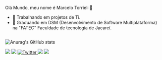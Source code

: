 Olá Mundo, meu nome é Marcelo Torrieli 👋

- 🔭 Trabalhando em projetos de Ti.
- 🌱 Graduando em DSM (Desenvolvimento de Software Multiplataforma) na "FATEC" Faculdade de tecnologia de Jacareí.

##

![Anurag's GitHub stats](https://github-readme-stats.vercel.app/api?username=marcelinhonet&show_icons=true&theme=algolia)

<div> 
  <a href="https://www.youtube.com/marcelinhonet" target="_blank"><img src="https://img.shields.io/badge/YouTube-FF0000?style=for-the-badge&logo=youtube&logoColor=white" target="_blank"></a>
  <a href="https://instagram.com/marcelinhonet" target="_blank"><img src="https://img.shields.io/badge/-Instagram-%23E4405F?style=for-the-badge&logo=instagram&logoColor=white" target="_blank"></a>
  <a href="https://twitter.com/marcelotorrieli" target="_blank">
<img src="https://img.shields.io/badge/Twitter-1DA1F2?style=for-the-badge&logo=twitter&logoColor=white" alt="Twitter">
</a>
  <a href = "mailto:marcelotorrieli@gmail.com"><img src="https://img.shields.io/badge/-Gmail-%23333?style=for-the-badge&logo=gmail&logoColor=white" target="_blank"></a>
  <a href="https://www.linkedin.com/in/marcelinhonet" target="_blank"><img src="https://img.shields.io/badge/-LinkedIn-%230077B5?style=for-the-badge&logo=linkedin&logoColor=white" target="_blank"></a> 
</div>

